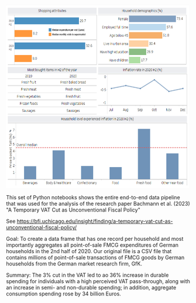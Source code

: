 <img src="Dashboard.png" width="500" height="500">

This set of Python notebooks shows the entire end-to-end data pipeline that was used for the analysis of the research paper
Bachmann et al. (2023) "A Temporary VAT Cut as Unconventional Fiscal Policy" 

See https://bfi.uchicago.edu/insight/finding/a-temporary-vat-cut-as-unconventional-fiscal-policy/ 

Goal: To create a data frame that has one record per household and most importantly aggregates all point-of-sale FMCG expenditures of German households 
in the 2nd half of 2020. Our original file is a CSV file that contains millions of point-of-sale transactions of FMCG goods by German households from the
German market research firm, GfK. 

Summary: The 3% cut in the VAT led to ao 36% increase in durable spending for individuals with a high perceived VAT pass-through, along with an increase in 
semi- and non-durable spending; in addition, aggregate consumption spending rose by 34 billion Euros.
